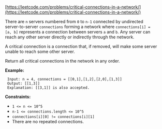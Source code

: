 [https://leetcode.com/problems/critical-connections-in-a-network/](https://leetcode.com/problems/critical-connections-in-a-network/)

There are `n` servers numbered from `0` to `n-1` connected by undirected server-to-server `connections` forming a network where `connections[i] = [a, b]` represents a connection between servers `a` and `b`. Any server can reach any other server directly or indirectly through the network.

A critical connection is a connection that, if removed, will make some server unable to reach some other server.

Return all critical connections in the network in any order.

**Example:**
```
 Input: n = 4, connections = [[0,1],[1,2],[2,0],[1,3]]
 Output: [[1,3]]
 Explanation: [[3,1]] is also accepted.
```

**Constraints:**

- `1 <= n <= 10^5`
- `n-1 <= connections.length <= 10^5`
- `connections[i][0] != connections[i][1]`
- There are no repeated connections.
